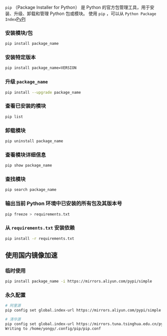 `pip` （Package Installer for Python） 是 Python 的官方包管理工具，用于安装、升级、卸载和管理 Python 包或模块。
使用 `pip` ，可以从 `Python Package Index`[PyPI](https://pypi.org/)

### 安装模块/包
```bash
pip install package_name
```

### 安装特定版本
```bash
pip install package_name=VERSION
```

### 升级 `package_name`
```bash
pip install --upgrade package_name
```

### 查看已安装的模块
```bash
pip list
```

### 卸载模块
```bash
pip uninstall package_name
```

### 查看模块详细信息
```bash
pip show package_name
```

### 查找模块
```bash
pip search package_name
```

### 输出当前 Python 环境中已安装的所有包及其版本号
```bash
pip freeze > requirements.txt
```

### 从 `requirements.txt` 安装依赖
```bash
pip install -r requirements.txt
```

## 使用国内镜像加速
### 临时使用
```bash
pip install package_name -i https://mirrors.aliyun.com/pypi/simple
```

### 永久配置
```bash
# 阿里源
pip config set global.index-url https://mirrors.aliyun.com/pypi/simple

# 清华源
pip config set global.index-url https://mirrors.tuna.tsinghua.edu.cn/pypi/web/simple
Writing to /home/yongy/.config/pip/pip.conf
```
